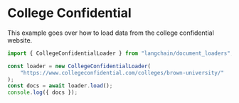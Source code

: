 # College Confidential

This example goes over how to load data from the college confidential website.

```typescript
import { CollegeConfidentialLoader } from "langchain/document_loaders";

const loader = new CollegeConfidentialLoader(
    "https://www.collegeconfidential.com/colleges/brown-university/"
);
const docs = await loader.load();
console.log({ docs });
```
